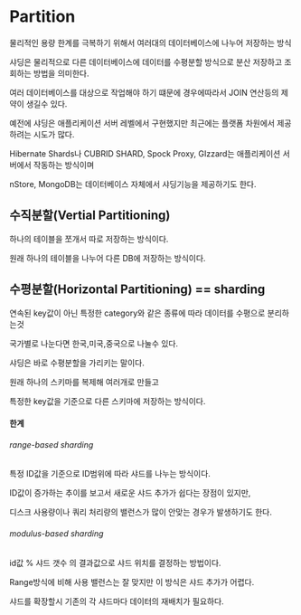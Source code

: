 # Partition
물리적인 용량 한계를 극복하기 위해서 여러대의 데이터베이스에 나누어 저장하는 방식 

샤딩은 물리적으로 다른 데이터베이스에 데이터를 수평분할 방식으로 분산 저장하고 조회하는 방법을 의미한다.

여러 데이터베이스를 대상으로 작업해야 하기 떄문에 경우에따라서 JOIN 연산등의 제약이 생길수 있다.

예전에 샤딩은 애플리케이션 서버 레벨에서 구현했지만 최근에는 플랫폼 차원에서 제공하려는 시도가 많다.

Hibernate Shards나 CUBRID SHARD, Spock Proxy, GIzzard는 애플리케이션 서버에서 작동하는 방식이며 
 
nStore, MongoDB는 데이터베이스 자체에서 샤딩기능을 제공하기도 한다.

## 수직분할(Vertial Partitioning)
하나의 테이블을 쪼개서 따로 저장하는 방식이다.

원래 하나의 테이블을 나누어 다른 DB에 저장하는 방식이다.


## 수평분할(Horizontal Partitioning) == sharding
연속된 key값이 아닌 특정한 category와 같은 종류에 따라 데이터를 수평으로 분리하는것 

국가별로 나눈다면 한국,미국,중국으로 나눌수 있다.

샤딩은 바로 수평분할을 가리키는 말이다.

원래 하나의 스키마를 복제해 여러개로 만들고 

특정한 key값을 기준으로 다른 스키마에 저장하는 방식이다.

#### 한계
###### range-based sharding
특정 ID값을 기준으로 ID범위에 따라 샤드를 나누는 방식이다.

ID값이 증가하는 추이를 보고서 새로운 샤드 추가가 쉽다는 장점이 있지만,

디스크 사용량이나 쿼리 처리량의 밸런스가 많이 안맞는 경우가 발생하기도 한다.

###### modulus-based sharding
id값 % 샤드 갯수 의 결과값으로 샤드 위치를 결정하는 방법이다.

Range방식에 비해 사용 밸런스는 잘 맞지만 이 방식은 샤드 추가가 어렵다.

샤드를 확장할시 기존의 각 샤드마다 데이터의 재배치가 필요하다.
